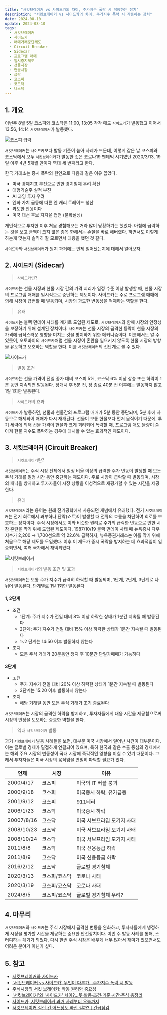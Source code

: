 ```yaml
---
title: "서킷브레이커 vs 사이드카의 차이, 주가지수 폭락 시 작동하는 장치"
description: "서킷브레이커 vs 사이드카의 차이, 주가지수 폭락 시 작동하는 장치"
date: 2024-08-10
update: 2024-08-10
tags:
  - 서킷브레이커
  - 사이드카
  - 매매거래중단제도
  - Circuit Breaker
  - Sidecar
  - 프로그램 매매
  - 일시중지제도
  - 선물시장
  - 현물시장
  - 급락
  - 코스피
  - 코드닥
  - 나스닥
---
```


## 1. 개요

이번주 8월 5일 코스피와 코스닥은 11:00, 13:05 각각 매도 `사이드카`가 발동했고 이어서 13:56, 14:14 `서킷브레이커`가 발동했다.

![코스피 급락](image-20240810174401394.png)

`서킷브레이커`는 `사이드카`보다 발동 기준이 높아 사례가 드문데, 이렇게 같은 날 코스피와 코스닥에서 모두 `서킷브레이커`가 발동한 것은 코로나19 팬데믹 시기였던 2020/3/13, 19일 이후 4년 5개월 만이자 역대 세 번째라고 한다.

한국 거래소는 증시 폭락의 원인으로 다음과 같은 이유 꼽았다.

- 미국 경제지표 부진으로 인한 경치침체 우려 확산
- 대형기술주 실적 부진
- AI 과잉 투자 우려
- 엔화 가치 급등에 따른 엔 캐리 트레이드 청산
- 과도한 반응이다
- 미국 대선 후보 지지율 접전 (불확실성)

개인적으로 투자한 이후 처음 경험해보는 거라 많이 당황하기는 했었다. 아침에 급락하는 것을 보고 금액이 크지 않은 종목 한해서는 손절을 바로 해버렸다. 하면서도 이렇게 하는게 맞는지 솔직히 잘 모르면서 대응을 했던 것 같다.

`사이드카`와 `서킷브레이커`가 뭔지 과거에는 언제 일어났는지에 대해서 알아보자.

## 2. `사이드카` (Sidecar)

> `사이드카`란?

`사이드카`는 선물 시장과 현물 시장 간의 가격 괴리가 일정 수준 이상 발생할 때, 현물 시장의 프로그램 매매를 일시적으로 중단하는 제도이다. 사이드카는 주로 프로그램 매매에 의해 시장이 급변할 때 발동되며, 시장의 과도한 변동성을 억제하는 역할을 한다.

> 유래

`사이드카`는 블랙 먼데이 사태를 계기로 도입된 제도로, `서킷브레이커`와 함께 시장의 안정성을 보장하기 위해 설계된 장치이다. `사이드카`는 선물 시장의 급격한 등락이 현물 시장의 가격에 급작스러운 영향을 미치는 것을 방지하기 위한 메커니즘이다. 이름에서도 알 수 있듯이, 오토바이의 `사이드카`처럼 선물 시장이 혼란을 일으키지 않도록 현물 시장의 방향을 유도하고 보호하는 역할을 한다. 이를 `서킷브레이커`의 전단계로 볼 수 있다.

![사이드카](image-20240810174418115.png)

> 발동 조건

`사이드카`는 선물 가격이 전일 종가 대비 코스피 5%, 코스닥 6% 이상 상승 또는 하락이 1분 동안 지속되면 발동된다. 장개시 후 5분 전, 장 종료 40분 전 이후에는 발동하지 않고 1일 1회만 발동된다.

> `사이드카`의 효과

`사이드카`가 발동하면, 선물과 현물간의 프로그램 매매가 5분 동안 중단되며, 5분 후에 자동으로 해제되어 매매가 다시 재개된다. 선물이 보통 현물보다 먼저 움직이기 때문에, 투기 세력에 의해 선물 가격이 현물과 크게 괴리되어 폭락할 때, 프로그램 매도 물량이 쏟아져 현물 지수도 폭락하는 경우에 대처할 수 있는 효과적인 제도이다.

## 3. `서킷브레이커` (Circuit Breaker)

> `서킷브레이커`란?

`서킷브레이커`는 주식 시장 전체에서 일정 비율 이상의 급격한 주가 변동이 발생할 때 모든 주식 거래를 일정 시간 동안 중단하는 제도이다. 주로 시장이 급락할 때 발동되며, 시장의 패닉을 방지하고 투자자들이 시장 상황을 이성적으로 재평가할 수 있는 시간을 제공한다.

> 유래

`서킷브래에커`라는 용어는 원래 전기공학에서 사용되던 개념에서 유래했다. 전기 `서킷브레이커`는 전기 회로에서 과부하나 단락(쇼트)이 발생할 때 전류의 흐름을 차단하여 회로를 보호하는 장치이다. 주식 시장에서도 이와 비슷한 원리로 주가의 급락한 변동으로 인한 시장 혼란을 막기 위해 도입된 제도이다. 1987/10/19 블랙 먼데이 사태 때 뉴욕증시 다우 지수가 2,200 → 1,700선으로 약 22.6% 급락하자,  뉴욕증권거래소는 이를 막기 위해 처음으로 해당 제도를 도입했다. 이후 이 제도가 증시 폭락을 방지하는 데 효과적임이 입증되면서, 여러 국가에서 채택되었다. 

![서킷브레이커](서킷-브레이커.png)

> `서킷브레이커`의 발동 조건 및 효과

`서킷브레이커`는 보통 주가 지수가 급격히 하락할 때 발동되며, 1단계, 2단계, 3단계로 나뉘어 발동된다. 단계별로 1일 1회만 발동된다

#### 1, 2단계

- 조건
  - 1단계: 주가 지수가 전일 대비 8% 이상 하락한 상태가 1분간 지속될 때 발동된다
  - 2단계: 주가 지수가 전일 대비 15% 이상 하락한 상태가 1분간 지속될 때 발동된다
  - 1~2 단계는 14:50 이후 발동하지 않는다
- 조치
  - 모든 주식 거래가 20분동안 정지 후 10분간 단일가매매가 가능하다

#### 3단계

- 조건
  - 주가 지수가 전일 대비 20% 이상 하락한 상태가 1분간 지속될 때 발동된다
  - 3단계는 15:20 이후 발동하지 않는다
- 조치
  - 해당 거래일 동안 모든 주식 거래가 조기 종료된다

`서킷브레이커`는 시장의 급격한 하락을 방지하고, 투자자들에게 대응 시간을 제공함으로써 시장의 안정을 도모하는 중요한 역할을 한다.

> 역대 `서킷브레이커` 발동

과거 `서킷브레이커` 발동 사례들을 보면, 대부분 미국 시장에서 일어난 사건이 대부분이다. 이는 글로벌 경제가 밀접하게 연결되어 있으며, 특히 한국과 같은 수출 중심의 경제에서는 해외 주요 시장의 변동성이 국내 시장에 즉각적인 영향을 미칠 수 있기 때문이다. 그래서 투자자들은 미국 시장의 움직임을 면밀히 파악할 필요가 있다.

| 언제       | 시장          | 이유                        |
| ---------- | ------------- | --------------------------- |
| 2000/4/17  | 코스피        | 미국의 IT 버블 붕괴         |
| 2000/9/18  | 코스피        | 미국증시 하락, 유가급등     |
| 2001/9/12  | 코스피        | 911테러                     |
| 2006/1/23  | 코스닥        | 미국증시 하락               |
| 20007/8/16 | 코스닥        | 미국 서브프라임 모기지 사태 |
| 2008/10/23 | 코스닥        | 미국 서브프라임 모기지 사태 |
| 2008/10/24 | 코스닥        | 미국 서브프라임 모기지 사태 |
| 2011/8/8   | 코스닥        | 미국 신용등급 하락          |
| 2011/8/9   | 코스닥        | 미국 신용등급 하락          |
| 2016/2/12  | 코스닥        | 글로벌 경기침체             |
| 2020/3/13  | 코스피/코스닥 | 코로나 사태                 |
| 2020/3/19  | 코스피/코스닥 | 코로나 사태                 |
| 2024/8/5   | 코스피/코스닥 | 글로벌 경기침체 우려?       |

## 4. 마무리

`서킷브레이커`와 `사이드카`는 주식 시장에서 급격한 변동을 완화하고, 투자자들에게 냉정하게 시장을 평가할 시간을 제공하는 중요한 안전장치이다. 이번 주 발동 사례를 통해, 스터디하는 계기가 되었다. 다시 한번 주식 시장은 배우게 너무 많아서 재미가 있으면서도 어려운 분야가 아닌가 싶다.

## 5. 참고

- [서킷브레이커와 사이드카](https://www.dndn.io/blog/213)
- ['서킷브레이커 vs 사이드카' 무엇이 다른가...주가지수 폭락 시 발동](https://www.esocialtimes.com/news/articleView.html?idxno=36800)
- [주식시장의 서킷 브레이커: 작동 원리와 중요성](https://juding.tistory.com/entry/주식시장의-서킷-브레이커-작동-원리와-중요성)
- ['서킷브레이커'와 '사이드카' 차이?...뜻·발동·조건·기준·시간·주식 총정리](https://www.salgoonews.com/news/articleView.html?idxno=41871)
- [사이드카, 서킷브레이커 과거 사례부터 오늘까지](https://www.newsway.co.kr/news/view?ud=2024080516442151398)
- [서킷브레이커 걸린 건 어느정도 빠진 걸까?ㅣ긴급점검](https://www.youtube.com/watch?v=AiHf9B6WGyE)

